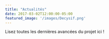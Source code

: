 ```yaml
---
title: "Actualités"
date: 2017-03-02T12:00:00-05:00
featured_image: '/images/Decysif.png'
---
```

Lisez toutes les dernières avancées du projet ici !

